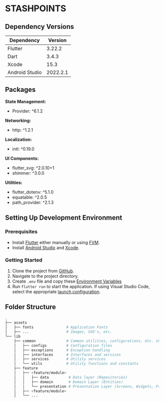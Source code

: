 # **STASHPOINTS**

## **Dependency Versions**

| **Dependency** | **Version** |
| -------------- | ----------- |
| Flutter        | 3.22.2      |
| Dart           | 3.4.3       |
| Xcode          | 15.3        |
| Android Studio | 2022.2.1    |

## **Packages**

**State Management:**

- Provider: ^6.1.2

**Networking:**

- http: ^1.2.1

**Localization:**

- intl: ^0.19.0

**UI Components:**

- flutter_svg: ^2.0.10+1
- shimmer: ^3.0.0

**Utilities:**

- flutter_dotenv: ^5.1.0
- equatable: ^2.0.5
- path_provider: ^2.1.3

## **Setting Up Development Environment**

### Prerequisites

- Install [Flutter](https://docs.flutter.dev/get-started/install) either manually or using [FVM](https://fvm.app/docs/getting_started/installation).
- Install [Android Studio](https://developer.android.com/studio/install) and [Xcode](https://apps.apple.com/us/app/xcode/id497799835).

### Getting Started

1. Clone the project from [GitHub](https://github.com/darwinmanlapat/stashpoints.git).
2. Navigate to the project directory.
3. Create `.env` file and copy these [Environment Variables](https://docs.google.com/document/d/1LqW43Y5xLz5xWtfANveMOwpz1OS49DVMmiIKJpXivjk/edit?usp=sharing)
4. Run `flutter run` to start the application. If using Visual Studio Code, select the appropriate [launch configuration](https://code.visualstudio.com/docs/editor/debugging#_launch-configurations).

## **Folder Structure**

```bash
.
├── assets
│   ├── fonts               # Application Fonts
│   ├── ...                 # Images, SVG's, etc.
└── lib
    ├── common              # Common utilities, configurations, etc. shared across the app
    │   ├── configs         # Configuration files
    │   ├── exceptions      # Exception handling
    │   ├── interfaces      # Interfaces and services
    │   ├── services        # Utility services
    │   └── utils           # Utility functions and constants
    ├── feature
    │   ├── <feature/module>
    │   │   ├── data         # Data layer (Repositories)
    │   │   ├── domain       # Domain Layer (Entities)
    │   │   └── presentation # Presentation Layer (Screens, Widgets, Providers/Controllers)
    │   ├── <feature/module>
    │   └── ...
```
